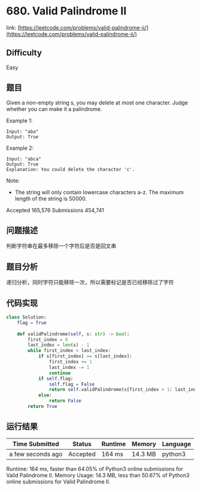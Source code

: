# 680. Valid Palindrome II

link: [https://leetcode.com/problems/valid-palindrome-ii/](https://leetcode.com/problems/valid-palindrome-ii/)

## Difficulty
Easy

## 题目

Given a non-empty string s, you may delete at most one character. Judge whether you can make it a palindrome.

Example 1:
```
Input: "aba"
Output: True
```

Example 2:
```
Input: "abca"
Output: True
Explanation: You could delete the character 'c'.
```

Note:
- The string will only contain lowercase characters a-z. The maximum length of the string is 50000.

Accepted
165,576
Submissions
454,741

## 问题描述
判断字符串在最多移除一个字符后是否是回文串

## 题目分析
递归分析，同时字符只能移除一次，所以需要标记是否已经移除过了字符


## 代码实现

```python
class Solution:
    flag = True
    
    def validPalindrome(self, s: str) -> bool:
        first_index = 0
        last_index = len(s) - 1
        while first_index < last_index:
            if s[first_index] == s[last_index]:
                first_index += 1
                last_index -= 1
                continue
            if self.flag:
                self.flag = False
                return self.validPalindrome(s[first_index + 1: last_index + 1]) or self.validPalindrome(s[first_index: last_index])
            else:
                return False
        return True
```


## 运行结果

| Time Submitted | Status                                   | Runtime | Memory  | Language |
| -------------- | ---------------------------------------- | ------- | -------- | -------- |
| a few seconds ago |	Accepted	| 	164 ms	| 14.3 MB		| python3|

Runtime: 164 ms, faster than 64.05% of Python3 online submissions for Valid Palindrome II.
Memory Usage: 14.3 MB, less than 50.67% of Python3 online submissions for Valid Palindrome II.
